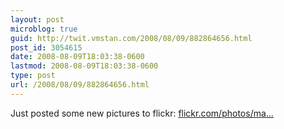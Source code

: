 ```yaml
---
layout: post
microblog: true
guid: http://twit.vmstan.com/2008/08/09/882864656.html
post_id: 3054615
date: 2008-08-09T18:03:38-0600
lastmod: 2008-08-09T18:03:38-0600
type: post
url: /2008/08/09/882864656.html
---
```

Just posted some new pictures to flickr: [flickr.com/photos/ma...](http://flickr.com/photos/marshalus/sets/72157606639068031/)
